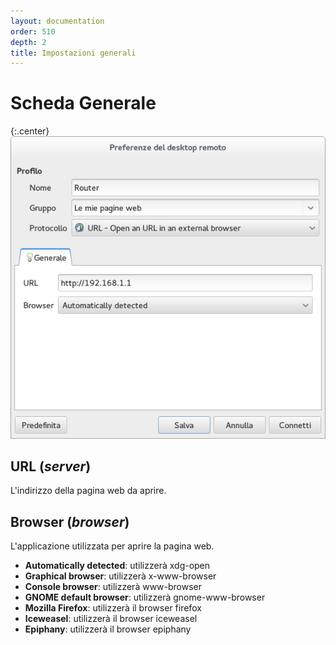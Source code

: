 ```yaml
---
layout: documentation
order: 510
depth: 2
title: Impostazioni generali
---
```

# Scheda Generale

{:.center}
![Scheda Generale](/resources/remmina-plugin-url/archive/latest/italian/general.png)

## **URL** (*server*)

L'indirizzo della pagina web da aprire.

## **Browser** (*browser*)

L'applicazione utilizzata per aprire la pagina web.

* **Automatically detected**: utilizzerà xdg-open
* **Graphical browser**: utilizzerà x-www-browser
* **Console browser**: utilizzerà www-browser
* **GNOME default browser**: utilizzerà gnome-www-browser
* **Mozilla Firefox**: utilizzerà il browser firefox
* **Iceweasel**: utilizzerà il browser iceweasel
* **Epiphany**: utilizzerà il browser epiphany
